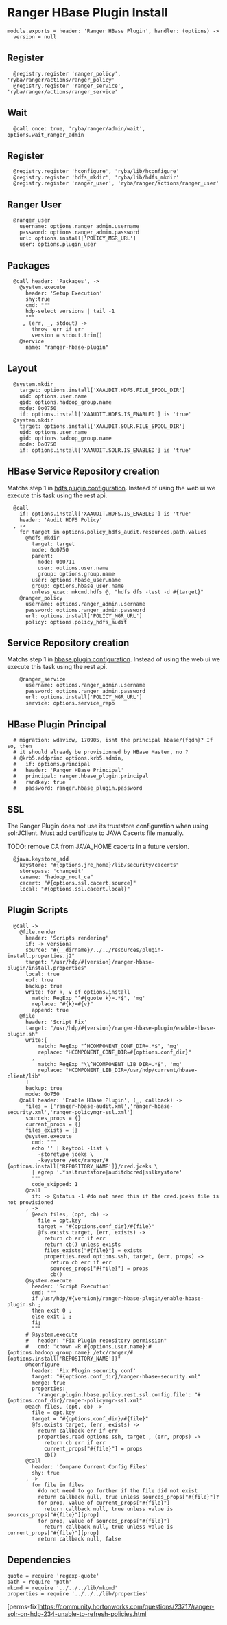 
# Ranger HBase Plugin Install

    module.exports = header: 'Ranger HBase Plugin', handler: (options) ->
      version = null

## Register

      @registry.register 'ranger_policy', 'ryba/ranger/actions/ranger_policy'
      @registry.register 'ranger_service', 'ryba/ranger/actions/ranger_service'

## Wait

      @call once: true, 'ryba/ranger/admin/wait', options.wait_ranger_admin

## Register

      
      @registry.register 'hconfigure', 'ryba/lib/hconfigure'
      @registry.register 'hdfs_mkdir', 'ryba/lib/hdfs_mkdir'
      @registry.register 'ranger_user', 'ryba/ranger/actions/ranger_user'

## Ranger User

      @ranger_user
        username: options.ranger_admin.username
        password: options.ranger_admin.password
        url: options.install['POLICY_MGR_URL']
        user: options.plugin_user

## Packages

      @call header: 'Packages', ->
        @system.execute
          header: 'Setup Execution'
          shy:true
          cmd: """
          hdp-select versions | tail -1
          """
         , (err, _, stdout) ->
            throw  err if err
            version = stdout.trim()
        @service
          name: "ranger-hbase-plugin"

## Layout

      @system.mkdir
        target: options.install['XAAUDIT.HDFS.FILE_SPOOL_DIR']
        uid: options.user.name
        gid: options.hadoop_group.name
        mode: 0o0750
        if: options.install['XAAUDIT.HDFS.IS_ENABLED'] is 'true'
      @system.mkdir
        target: options.install['XAAUDIT.SOLR.FILE_SPOOL_DIR']
        uid: options.user.name
        gid: options.hadoop_group.name
        mode: 0o0750
        if: options.install['XAAUDIT.SOLR.IS_ENABLED'] is 'true'

## HBase Service Repository creation

Matchs step 1 in [hdfs plugin configuration][hbase-plugin]. Instead of using the web ui
we execute this task using the rest api.

      @call
        if: options.install['XAAUDIT.HDFS.IS_ENABLED'] is 'true'
        header: 'Audit HDFS Policy'
      , ->
        for target in options.policy_hdfs_audit.resources.path.values
          @hdfs_mkdir
            target: target
            mode: 0o0750
            parent:
              mode: 0o0711
              user: options.user.name
              group: options.group.name
            user: options.hbase_user.name
            group: options.hbase_user.name
            unless_exec: mkcmd.hdfs @, "hdfs dfs -test -d #{target}"
        @ranger_policy
          username: options.ranger_admin.username
          password: options.ranger_admin.password
          url: options.install['POLICY_MGR_URL']
          policy: options.policy_hdfs_audit

## Service Repository creation

Matchs step 1 in [hbase plugin configuration][hbase-plugin]. Instead of using the web ui
we execute this task using the rest api.

        @ranger_service
          username: options.ranger_admin.username
          password: options.ranger_admin.password
          url: options.install['POLICY_MGR_URL']
          service: options.service_repo

## HBase  Plugin Principal

      # migration: wdavidw, 170905, isnt the principal hbase/{fqdn}? If so, then
      # it should already be provisionned by HBase Master, no ?
      # @krb5.addprinc options.krb5.admin,
      #   if: options.principal
      #   header: 'Ranger HBase Principal'
      #   principal: ranger.hbase_plugin.principal
      #   randkey: true
      #   password: ranger.hbase_plugin.password

## SSL

The Ranger Plugin does not use its truststore configuration when using solrJClient.
Must add certificate to JAVA Cacerts file manually.

TODO: remove CA from JAVA_HOME cacerts in a future version.

      @java.keystore_add
        keystore: "#{options.jre_home}/lib/security/cacerts"
        storepass: 'changeit'
        caname: "hadoop_root_ca"
        cacert: "#{options.ssl.cacert.source}"
        local: "#{options.ssl.cacert.local}"

## Plugin Scripts 

      @call ->
        @file.render
          header: 'Scripts rendering'
          if: -> version?
          source: "#{__dirname}/../../resources/plugin-install.properties.j2"
          target: "/usr/hdp/#{version}/ranger-hbase-plugin/install.properties"
          local: true
          eof: true
          backup: true
          write: for k, v of options.install
            match: RegExp "^#{quote k}=.*$", 'mg'
            replace: "#{k}=#{v}"
            append: true
        @file
          header: 'Script Fix'
          target: "/usr/hdp/#{version}/ranger-hbase-plugin/enable-hbase-plugin.sh"
          write:[
              match: RegExp "^HCOMPONENT_CONF_DIR=.*$", 'mg'
              replace: "HCOMPONENT_CONF_DIR=#{options.conf_dir}"
            ,
              match: RegExp "\\^HCOMPONENT_LIB_DIR=.*$", 'mg'
              replace: "HCOMPONENT_LIB_DIR=/usr/hdp/current/hbase-client/lib"
          ]
          backup: true
          mode: 0o750
        @call header: 'Enable HBase Plugin', (_, callback) ->
          files = ['ranger-hbase-audit.xml','ranger-hbase-security.xml','ranger-policymgr-ssl.xml']
          sources_props = {}
          current_props = {}
          files_exists = {}
          @system.execute
            cmd: """
            echo '' | keytool -list \
              -storetype jceks \
              -keystore /etc/ranger/#{options.install['REPOSITORY_NAME']}/cred.jceks \
            | egrep '.*ssltruststore|auditdbcred|sslkeystore'
            """
            code_skipped: 1
          @call
            if: -> @status -1 #do not need this if the cred.jceks file is not provisioned
          , ->
            @each files, (opt, cb) ->
              file = opt.key
              target = "#{options.conf_dir}/#{file}"
              @fs.exists target, (err, exists) ->
                return cb err if err
                return cb() unless exists
                files_exists["#{file}"] = exists
                properties.read options.ssh, target, (err, props) ->
                  return cb err if err
                  sources_props["#{file}"] = props
                  cb()
          @system.execute
            header: 'Script Execution'
            cmd: """
            if /usr/hdp/#{version}/ranger-hbase-plugin/enable-hbase-plugin.sh ;
            then exit 0 ;
            else exit 1 ;
            fi;
            """
          # @system.execute
          #   header: "Fix Plugin repository permission"
          #   cmd: "chown -R #{options.user.name}:#{options.hadoop_group.name} /etc/ranger/#{options.install['REPOSITORY_NAME']}"
          @hconfigure
            header: 'Fix Plugin security conf'
            target: "#{options.conf_dir}/ranger-hbase-security.xml"
            merge: true
            properties:
              'ranger.plugin.hbase.policy.rest.ssl.config.file': "#{options.conf_dir}/ranger-policymgr-ssl.xml"
          @each files, (opt, cb) ->
            file = opt.key
            target = "#{options.conf_dir}/#{file}"
            @fs.exists target, (err, exists) ->
              return callback err if err
              properties.read options.ssh, target , (err, props) ->
                return cb err if err
                current_props["#{file}"] = props
                cb()
          @call
            header: 'Compare Current Config Files'
            shy: true
          , ->
            for file in files
              #do not need to go further if the file did not exist
              return callback null, true unless sources_props["#{file}"]?
              for prop, value of current_props["#{file}"]
                return callback null, true unless value is sources_props["#{file}"][prop]
              for prop, value of sources_props["#{file}"]
                return callback null, true unless value is current_props["#{file}"][prop]
              return callback null, false

## Dependencies

    quote = require 'regexp-quote'
    path = require 'path'
    mkcmd = require '../../../lib/mkcmd'
    properties = require '../../../lib/properties'

[hbase-plugin]:(https://docs.hortonworks.com/HDPDocuments/HDP2/HDP-2.4.0/bk_installing_manually_book/content/installing_ranger_plugins.html#installing_ranger_hbase_plugin)
[perms-fix]https://community.hortonworks.com/questions/23717/ranger-solr-on-hdp-234-unable-to-refresh-policies.html
